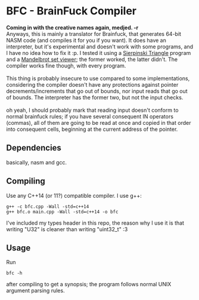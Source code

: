 # BFC - BrainFuck Compiler

<strong>Coming in with the creative names again, medjed. -r</strong><br />
Anyways, this is mainly a translator for Brainfuck, that
generates 64-bit NASM code (and compiles it for you if you want). It does
have an interpreter, but it's experimental and doesn't work
with some programs, and I have no idea how to fix it :p. I tested it
using a
[Sierpinski Triangle](http://www.hevanet.com/cristofd/brainfuck/sierpinski.b)
program and a
[Mandelbrot set viewer](https://github.com/ErikDubbelboer/brainfuck-jit/blob/master/mandelbrot.bf);
the former worked, the latter didn't.
The compiler works fine though, with every program.<br /><br />
This thing is probably insecure to use compared to some implementations,
considering the compiler doesn't have any protections against pointer
decrements/increments that go out of bounds, nor input reads that go out
of bounds. The interpreter has the former two, but not the input checks.<br /><br />
oh yeah, I should probably mark that reading input doesn't conform to
normal brainfuck rules; if you have several consequent IN operators
(commas), all of them are going to be read at once and copied in that
order into consequent cells, beginning at the current address of the
pointer.<br />

## Dependencies
basically, nasm and gcc.<br />

## Compiling
Use any C++14 (or 11?) compatible compiler.
I use g++:
```
g++ -c bfc.cpp -Wall -std=c++14
g++ bfc.o main.cpp -Wall -std=c++14 -o bfc
```
I've included my types header in this repo, the reason why I use it is
that writing "U32" is cleaner than writing "uint32_t" :3<br />

## Usage
Run
```
bfc -h
```
after compiling to get a synopsis; the program follows normal UNIX
argument parsing rules.
